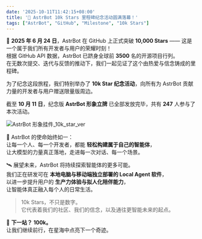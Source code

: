 ```yaml
---
date: '2025-10-11T11:42:15+08:00'
title: '🎉 AstrBot 10k Stars 里程碑纪念活动圆满落幕！'
tags: ["AstrBot", "GitHub", "Milestone", "10k Stars"]
---
```


🚀 **2025 年 6 月 24 日**，AstrBot 在 GitHub 上正式突破 **10,000 Stars** —— 这是一个属于我们所有开发者与用户的荣耀时刻！  
根据 GitHub API 数据，AstrBot 已跻身全球前 **3500** 名的开源项目行列。  
在无数次提交、迭代与反馈的推动下，我们一起见证了这个由热爱与信念铸成的里程碑。  

为了纪念这段旅程，我们特别举办了 **10k Star 纪念活动**，向所有为 AstrBot 贡献力量的开发者与用户赠送限量版周边。  

截至 **10 月 11 日**，纪念版 **AstrBot 形象立牌** 已全部发放完毕，共有 **247** 人参与了本次活动。  

![AstrBot 形象挂件_10k_star_ver](/source/images/astrbot-10k-star-milestone/cc37b735eb95ceae00eb1263200f66d9_720.png)

🌟 AstrBot 的使命始终如一：  
让每一个人、每一个开发者，都能 **轻松构建属于自己的智能体**，  
让大模型的力量真正落地，走进每一次对话、每一个场景。  

🛰️ 展望未来，AstrBot 将持续探索智能体的更多可能。  
我们正在研发可在 **本地电脑与移动端独立部署的 Local Agent 软件**，  
以进一步提升用户的 **生产力体验与拟人化陪伴能力**，  
让智能体真正融入每个人的日常生活。  

> 10k Stars，不只是数字。  
> 它代表着我们的社区、我们的信念，以及通往更智能未来的起点。  

💫 **下一站？ 100k。**  
让我们继续前行，在星海中点亮下一个奇迹。
